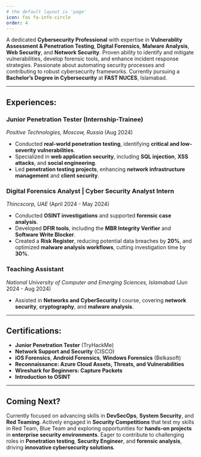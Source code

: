 ```yaml
---
# the default layout is 'page'
icon: fas fa-info-circle
order: 4
---
```

 
A dedicated **Cybersecurity Professional** with expertise in **Vulnerablity Assessment & Penetration Testing**, **Digital Forensics**, **Malware Analysis**, **Web Security**, and **Network Security**. Proven ability to identify and mitigate vulnerabilities, develop forensic tools, and enhance incident response strategies. Passionate about automating security processes and contributing to robust cybersecurity frameworks. Currently pursuing a **Bachelor’s Degree in Cybersecurity** at **FAST NUCES**, Islamabad.

---

## **Experiences:**  

### **Junior Penetration Tester (Internship-Trainee)**  
*Positive Technologies, Moscow, Russia* (Aug 2024)  
- Conducted **real-world penetration testing**, identifying **critical and low-severity vulnerabilities**.  
- Specialized in **web application security**, including **SQL injection**, **XSS attacks**, and **social engineering**.  
- Led **penetration testing projects**, enhancing **network infrastructure management** and **client security**.  

### **Digital Forensics Analyst | Cyber Security Analyst Intern**  
*Thincscorp, UAE* (April 2024 - May 2024)  
- Conducted **OSINT investigations** and supported **forensic case analysis**.  
- Developed **DFIR tools**, including the **MBR Integrity Verifier** and **Software Write Blocker**.  
- Created a **Risk Register**, reducing potential data breaches by **20%**, and optimized **malware analysis workflows**, cutting investigation time by **30%**.  

### **Teaching Assistant**  
*National University of Computer and Emerging Sciences, Islamabad* (Jun 2024 - Aug 2024)  
- Assisted in **Networks and CyberSecurity I** course, covering **network security**, **cryptography**, and **malware analysis**.  

---

## **Certifications:**  

- **Junior Penetration Tester** (TryHackMe)  
- **Network Support and Security** (CISCO)  
- **iOS Forensics**, **Android Forensics**, **Windows Forensics** (Belkasoft)  
- **Reconnaissance: Azure Cloud Assets, Threats, and Vulnerabilities**  
- **Wireshark for Beginners: Capture Packets**  
- **Introduction to OSINT**  

---

## **Coming Next?**  
Currently focused on advancing skills in **DevSecOps**, **System Security**, and **Red Teaming**. Actively engaged in **Security Competitions** that test my skills in Red Team, Blue Team and exploring opportunities for **hands-on projects** in **enterprise security environments**. Eager to contribute to challenging roles in **Penetration testing**, **Security Engineer**, and **forensic analysis**, driving **innovative cybersecurity solutions**.

